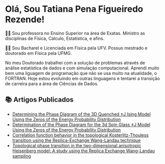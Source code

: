 # Olá, Sou Tatiana Pena Figueiredo Rezende!

👩‍🏫 Sou professora no Ensino Superior na área de Exatas. Ministro as disciplinas de Física, Cálculo, Estatística, e afins.

👩‍🔬 Sou Bacharel e Licenciada em Física pela UFV. Possuo mestrado e doutorado em Física pela UFMG.

No meu Doutorado trabalhei com a solução de problemas através de análise estatística de dados e com simulação computacional. Aprendi muito bem uma liguagem de programação que não se usa muito na atualidade, o FORTRAN.
Hoje estou evoluindo em outras linguagens e tentarei a transição de carreira para a área de Ciências de Dados.

## 📚 Artigos Publicados 
- [Determining the Phase Diagram of the 3D Quenched ±J Ising Model Using the Zeros of the Energy Probability Distribution](https://link.springer.com/article/10.1007/s13538-022-01182-9)
- [Determination of the Phase Diagram for the 3d Spin Glass ±J Model Using the Zeros of the Energy Probability Distribution](https://iopscience.iop.org/article/10.1088/1742-6596/1483/1/012010)
- [Correlation function behavior in the topological Kosterlitz-Thouless transition using the Replica-Exchange Wang-Landau technique](https://www.worldscientific.com/doi/abs/10.1142/S0217979219503612)
- [Topological phase transition in the two-dimensional anisotropic Heisenberg model: A study using the Replica Exchange Wang-Landau sampling](https://www.sciencedirect.com/science/article/abs/pii/S0378437117306908?via%3Dihub)
